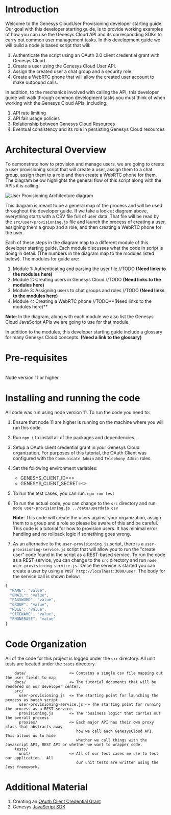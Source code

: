 # Introduction

Welcome to the Genesys CloudUser Provisioning developer starting guide. Our goal with this developer starting guide, is to provide working examples of how you can use the Genesys Cloud API and its corresponding SDKs to carry out common user management tasks. In this development guide we will build a node.js based script that will:

1. Authenticate the script using an OAuth 2.0 client credential grant with Genesys Cloud.
2. Create a user using the Genesys Cloud User API.
3. Assign the created user a chat group and a security role.
4. Create a WebRTC phone that will allow the created user account to make outbound calls.

In addition, to the mechanics involved with calling the API, this developer guide will walk through common development tasks you must think of when working with the Genesys Cloud APIs, including:

1.  API rate limiting
2.  API fair usage policies
3.  Relationship between Genesys Cloud Resources
4.  Eventual consistency and its role in persisting Genesys Cloud resources

# Architectural Overview

To demonstrate how to provision and manage users, we are going to create a user provisioning script that will create a user, assign them to a chat group, assign them to a role and then create a WebRTC phone for them. The diagram below highlights the general flow of this script along with the APIs it is calling.

![User Provisioning Architecture diagram]("mod_0_0_user_provisioning_arch_overview.png")

This diagram is meant to be a general map of the process and will be used throughout the developer guide. If we take a look at diagram above, everything starts with a CSV file full of user data. That file will be read by the `src/user-provisioning.js` file and launch the process of creating a user, assigning them a group and a role, and then creating a WebRTC phone for the user.

Each of these steps in the diagram map to a different module of this developer starting guide. Each module discusses what the code in script is doing in detail. (The numbers in the diagram map to the modules listed below). The modules for guide are:

1. Module 1: Authenticating and parsing the user file //TODO **(Need links to the modules here)**
2. Module 2: Creating users in Genesys Cloud //TODO **(Need links to the modules here)**
3. Module 3: Assigning users to chat groups and roles //TODO **(Need links to the modules here)**
4. Module 4: Creating a WebRTC phone //TODO**(Need links to the modules here)**

**Note**: In the diagram, along with each module we also list the Genesys Cloud JavaScript APIs we are going to use for that module.

In addition to the modules, this developer starting guide include a glossary for many Genesys Cloud concepts.  **(Need a link to the glossary)**


# Pre-requisites

\
Node version 11 or higher.

# Installing and running the code

All code was run using node version 11. To run the code you need to:

1. Ensure that node 11 are higher is running on the machine where you will run this code.
2. Run `npm i` to install all of the packages and dependencies.
3. Setup a OAuth client credential grant in your Genesys Cloud organization. For purposes of this tutorial, the OAuth Client was configured with the `Communicate Admin` and `Telephony Admin` roles.

4. Set the following environment variables:

   - GENESYS_CLIENT_ID=<<YOUR CLIENT ID>>
   - GENESYS_CLIENT_SECRET=<<YOUR CLIENT SECRET>>

5. To run the test cases, you can run: `npm run test`
6. To run the actual code, you can change to the `src` directory and run: `node user-provisioning.js ../data/userdata.csv`

   **Note**: This code will create the users against your organization, assign them to a group and a role so please be aware of this and be careful. This code is a tutorial for how to provision users. It has minimal error handling and no rollback logic if something goes wrong.

7. As an alternative to the `user-provisioning.js` script, there is a `user-provisioning-service.js` script that will allow you to run the "create user" code found in the script as a REST-based service. To run the code as a REST service, you can change to the `src` directory and run `node user-provisioning-service.js.` Once the service is started you can create a user by using a `POST http://localhost:3000/user`. The body for the service call is shown below:

```javascript
{
  "NAME": "value",
  "EMAIL": "value",
  "PASSWORD": "value",
  "GROUP": "value",
  "ROLE": "value",
  "SITENAME": "value",
  "PHONEBASE": "value"
}
```

# Code Organization

All of the code for this project is logged under the `src` directory. All unit tests are located under the `tests` directory.

```
    data/                   <= Contains a single csv file mapping out the user fields to map
    docs/                   <= The tutorial documents that will be rendered on our developer center.
    src/
      user-provisioning.js  <= The starting point for launching the process as batch script.
      user-provisioning-service.js <= The starting point for running the process as a REST service.
      provisioning.js       <= The "business logic" that carries out the overall process
      proxies/              <= Each major API has their own proxy class that abstracts away
                               how we call each GenesysCloud API.  This allows us to hide
                               whether we call things with the Javascript API, REST API or whether we want to wrapper code.
    tests/
      unit/                 <= All of our test cases we use to test our application.  All
                               our unit tests are written using the Jest framework.
```

# Additional Material

1. Creating an [OAuth Client Credential Grant](https://help.mypurecloud.com/articles/create-an-oauth-client/)
2. Genesys [JavaScript SDK](https://developer.mypurecloud.com/api/rest/client-libraries/javascript/)
